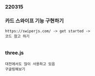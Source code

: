 ### 220315

### 카드 스와이프 기능 구현하기
```
https://swiperjs.com/ -> get started -> 
코드 참고 하기 


```

### three.js
```
대전에서도 많이 사용하고 있음
구글링해보기